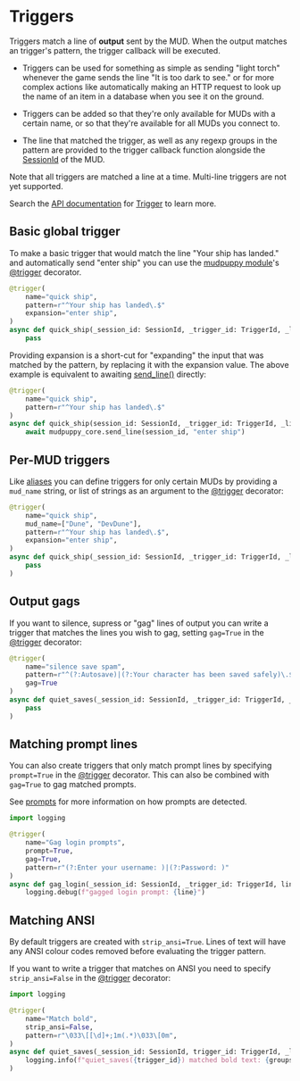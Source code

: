 # Triggers

Triggers match a line of **output** sent by the MUD. When the output matches an
trigger's pattern, the trigger callback will be executed.

* Triggers can be used for something as simple as sending "light torch" whenever
the game sends the line "It is too dark to see." or for more complex actions
like automatically making an HTTP request to look up the name of an item in
a database when you see it on the ground.

* Triggers can be added so that they're only available for MUDs with a certain
name, or so that they're available for all MUDs you connect to.

* The line that matched the trigger, as well as any regexp groups in the pattern are
provided to the trigger callback function alongside the [SessionId] of the MUD.

<div class="warning">
Note that all triggers are matched a line at a time. Multi-line triggers are not
yet supported.
</div>

Search the [API documentation] for [Trigger][trigger-search] to learn more.

[SessionId]: https://mudpuppy-rs.github.io/mudpuppy/api-docs/mudpuppy_core.html#SessionId
[API documentation]: https://mudpuppy-rs.github.io/mudpuppy/api-docs/index.html
[trigger-search]: https://mudpuppy-rs.github.io/mudpuppy/api-docs/mudpuppy_core.html?search=Trigger
[SessionId]: https://mudpuppy-rs.github.io/mudpuppy/api-docs/mudpuppy_core.html#SessionId

## Basic global trigger

To make a basic trigger that would match the line "Your ship has landed." and
automatically send "enter ship" you can use the [mudpuppy module]'s [@trigger]
decorator.

```python
@trigger(
    name="quick ship",
    pattern=r"^Your ship has landed\.$"
    expansion="enter ship",
)
async def quick_ship(_session_id: SessionId, _trigger_id: TriggerId, _line: str, _groups):
    pass
```

Providing expansion is a short-cut for "expanding" the input that was matched by
the pattern, by replacing it with the expansion value. The above example is
equivalent to awaiting [send_line()] directly:

```python
@trigger(
    name="quick ship",
    pattern=r"^Your ship has landed\.$"
)
async def quick_ship(session_id: SessionId, _trigger_id: TriggerId, _line: str, _groups):
    await mudpuppy_core.send_line(session_id, "enter ship")
```

[mudpuppy module]: https://mudpuppy-rs.github.io/mudpuppy/api-docs/mudpuppy.html#trigger
[@trigger]: https://mudpuppy-rs.github.io/mudpuppy/api-docs/mudpuppy.html
[send_line()]: https://mudpuppy-rs.github.io/mudpuppy/api-docs/mudpuppy_core.html#MudpuppyCore.send_line

## Per-MUD triggers

Like [aliases](aliases.md) you can define triggers for only certain MUDs by
providing a `mud_name` string, or list of strings as an argument to the
[@trigger] decorator:

```python
@trigger(
    name="quick ship",
    mud_name=["Dune", "DevDune"],
    pattern=r"^Your ship has landed\.$",
    expansion="enter ship",
)
async def quick_ship(_session_id: SessionId, _trigger_id: TriggerId, _line: str, _groups):
    pass
)
```

## Output gags

If you want to silence, supress or "gag" lines of output you can write a trigger
that matches the lines you wish to gag, setting `gag=True` in the [@trigger]
decorator:

```python
@trigger(
    name="silence save spam",
    pattern=r"^(?:Autosave)|(?:Your character has been saved safely)\.$",
    gag=True
)
async def quiet_saves(_session_id: SessionId, _trigger_id: TriggerId, _line: str, _groups):
    pass
)
```

## Matching prompt lines

You can also create triggers that only match prompt lines by specifying
`prompt=True` in the [@trigger] decorator. This can also be combined with
`gag=True` to gag matched prompts.

See [prompts] for more information on how prompts are detected.

```python
import logging

@trigger(
    name="Gag login prompts",
    prompt=True,
    gag=True,
    pattern=r"(?:Enter your username: )|(?:Password: )"
)
async def gag_login(_session_id: SessionId, _trigger_id: TriggerId, line: str, _groups: Any):
    logging.debug(f"gagged login prompt: {line}")
```

[prompts]: prompts.md

## Matching ANSI

By default triggers are created with `strip_ansi=True`. Lines of text will have
any ANSI colour codes removed before evaluating the trigger pattern.

If you want to write a trigger that matches on ANSI you need to specify
`strip_ansi=False` in the [@trigger] decorator:

```python
import logging

@trigger(
    name="Match bold",
    strip_ansi=False,
    pattern=r"\033\[[\d]+;1m(.*)\033\[0m",
)
async def quiet_saves(_session_id: SessionId, trigger_id: TriggerId, _line: str, groups):
    logging.info(f"quiet_saves({trigger_id}) matched bold text: {groups[0]}")
)
```
